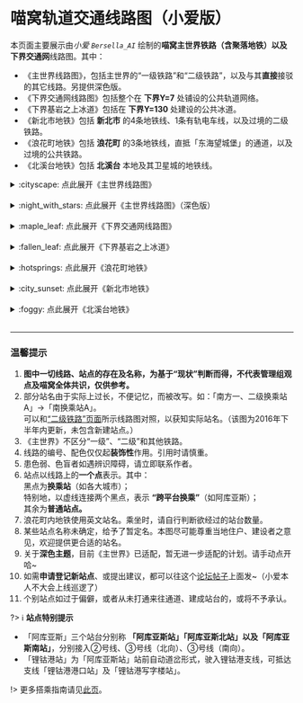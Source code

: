 # 喵窝轨道交通线路图（小爱版）

本页面主要展示由*小爱 `Bersella_AI`* 绘制的**喵窝主世界铁路（含聚落地铁）以及下界交通网**线路图。其中：

- 《主世界线路图》，包括主世界的“一级铁路”和“二级铁路”，以及与其**直接**接驳的其它线路。另提供深色版。
- 《下界交通网线路图》包括整个在 **下界Y=7** 处铺设的公共轨道网络。
- 《下界基岩之上冰道》包括在 **下界Y=130** 处建设的公共冰道。
- 《新北市地铁》包括 **新北市** 的4条地铁线、1条有轨电车线，以及过境的二级铁路。
- 《浪花町地铁》包括 **浪花町** 的3条地铁线，直抵「东海望城堡」的通道，以及过境的公共铁路。
- 《北溪台地铁》包括 **北溪台** 本地及其卫星城的地铁线。

<details>
<summary>:cityscape: 点此展开《主世界线路图》</summary>

![主世界轨道交通](https://dl.bersella-ai.cc/nyaa/map-overworld-rail-fs8.png)

</details>
<br />

<details>
<summary>:night_with_stars: 点此展开《主世界线路图》（深色版）</summary>

![dark](https://dl.bersella-ai.cc/nyaa/map-overworld-rail-dark-fs8.png)

</details>
<br />

<details>
<summary>:maple_leaf: 点此展开《下界交通网线路图》</summary>

![下界交通网](https://dl.bersella-ai.cc/nyaa/map-nether-traffic-fs8.png)

</details>
<br />

<details>
<summary>:fallen_leaf: 点此展开《下界基岩之上冰道》</summary>

![下界交通网](https://dl.bersella-ai.cc/nyaa/map-nether-bedrock-traffic-fs8.png)

</details>
<br />

<details>
<summary>:hotsprings: 点此展开《浪花町地铁》</summary>

![浪花町内地铁](https://dl.bersella-ai.cc/nyaa/map-Naniwa-subway-fs8.png)

</details>
<br />

<details>
<summary>:city_sunset: 点此展开《新北市地铁》</summary>

![新北市地铁](https://dl.bersella-ai.cc/nyaa/map-NewNorth-subway-fs8.png)

</details>
<br />

<details>
<summary>:foggy: 点此展开《北溪台地铁》</summary>

![北溪台地铁](https://dl.bersella-ai.cc/nyaa/map-NorthBrook-subway-fs8.png)

</details>
<br />

--------

### 温馨提示

1. **图中一切线路、站点的存在及名称，为基于“现状”判断而得，不代表管理组观点及喵窝全体共识，仅供参考。**
1. 部分站名由于实际上过长，不便记忆，而被改写。如：「南方一、二级换乘站A」→「南换乘站A」。  
   可以和[“二级铁路”页面](tutorial/map-navi/railway-overworld-dmql)所示线路图对照，以获知实际站名。（该图为2016年下半年内更新，未包含新建站点。）
1. 《主世界》不区分“一级”、“二级”和其他铁路。
1. 线路的编号、配色仅仅起**装饰性**作用。引用时请慎重。
1. 患色弱、色盲者如遇辨识障碍，请立即联系作者。
1. 站点以线路上的**一个点**表示。其中：  
   黑点为**换乘站**（如各大城市）；  
   特别地，以虚线连接两个黑点，表示 **“跨平台换乘”**（如阿库亚斯）；  
   其余为**普通站点。**
1. 浪花町内地铁使用英文站名。乘坐时，请自行判断欲经过的站台数量。
1. 某些站点名称未确定，给予了暂定名。本图尽可能尊重当地住户、建设者之意见，欢迎提供更合适的站名。
1. 关于**深色主题**，目前《主世界》已适配，暂无进一步适配的计划。请手动点开哈\~
1. 如需**申请登记新站点**、或提出建议，都可以往这个[论坛帖子](https://community.craft.moe/d/2996)上面发\~（小爱本人不大会上线巡逻了）
1. 个别站点如过于偏僻，或者从未打通来往通道、建成站台的，或将不予承认。

?> :information_source: **站点特别提示**

- 「阿库亚斯」三个站台分别称 **「阿库亚斯站」「阿库亚斯北站」以及「阿库亚斯南站」**，分别接入②号线、③号线（北向）、③号线（南向）。  
- 「锂钴港站」为「阿库亚斯站」站前自动道岔形式，驶入锂钴港支线，可抵达支线「锂钴港港口站」及「锂钴港写字楼站」。

!> 更多搭乘指南请见[此页](tutorial/map-navi/railway-nether "下界铁路搭乘指南")。
